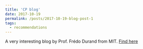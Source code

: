 ```yaml
---
title: 'CP blog'
date: 2017-10-19
permalink: /posts/2017-10-19-blog-post-1
tags:
  - recommendations
---
```


A very interesting blog by Prof. Frédo Durand from MIT. [Find here](http://www.thecomputationalphotographer.com)
